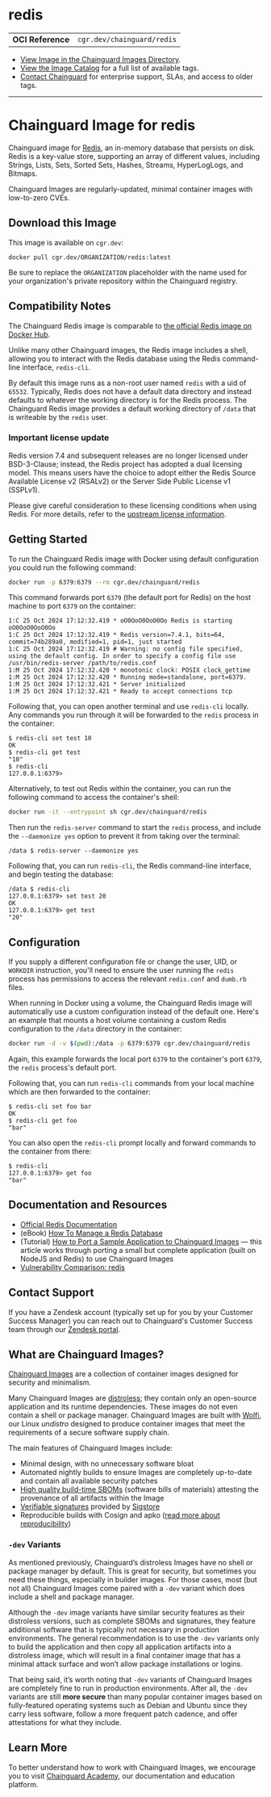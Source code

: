 <!--monopod:start-->
# redis
| | |
| - | - |
| **OCI Reference** | `cgr.dev/chainguard/redis` |


* [View Image in the Chainguard Images Directory](https://images.chainguard.dev/directory/image/redis/overview).
* [View the Image Catalog](https://console.chainguard.dev/images/catalog) for a full list of available tags.
* [Contact Chainguard](https://www.chainguard.dev/chainguard-images) for enterprise support, SLAs, and access to older tags.

---
<!--monopod:end-->

<!--overview:start-->
# Chainguard Image for redis

Chainguard image for [Redis](https://github.com/redis/redis), an in-memory database that persists on disk. Redis is a key-value store, supporting an array of different values, including Strings, Lists, Sets, Sorted Sets, Hashes, Streams, HyperLogLogs, and Bitmaps.

Chainguard Images are regularly-updated, minimal container images with low-to-zero CVEs.
<!--overview:end-->

<!--getting:start-->
## Download this Image
This image is available on `cgr.dev`:

```
docker pull cgr.dev/ORGANIZATION/redis:latest
```

Be sure to replace the `ORGANIZATION` placeholder with the name used for your organization's private repository within the Chainguard registry.
<!--getting:end-->

<!--body:start-->
## Compatibility Notes

The Chainguard Redis image is comparable to [the official Redis image on Docker Hub](https://hub.docker.com/_/redis). 

Unlike many other Chainguard images, the Redis image includes a shell, allowing you to interact with the Redis database using the Redis command-line interface, `redis-cli`. 

By default this image runs as a non-root user named `redis` with a uid of `65532`. Typically, Redis does not have a default data directory and instead defaults to whatever the working directory is for the Redis process. The Chainguard Redis image provides a default working directory of `/data` that is writeable by the `redis` user.

### Important license update

Redis version 7.4 and subsequent releases are no longer licensed under BSD-3-Clause; instead, the Redis project has adopted a dual licensing model. This means users have the choice to adopt either the Redis Source Available License v2 (RSALv2) or the Server Side Public License v1 (SSPLv1).

Please give careful consideration to these licensing conditions when using Redis. For more details, refer to the [upstream license information](https://github.com/redis/redis/blob/unstable/LICENSE.txt).

## Getting Started

To run the Chainguard Redis image with Docker using default configuration you could run the following command:

```sh
docker run -p 6379:6379 --rm cgr.dev/chainguard/redis
```

This command forwards port `6379` (the default port for Redis) on the host machine to port `6379` on the container:

```
1:C 25 Oct 2024 17:12:32.419 * oO0OoO0OoO0Oo Redis is starting oO0OoO0OoO0Oo
1:C 25 Oct 2024 17:12:32.419 * Redis version=7.4.1, bits=64, commit=74b289a0, modified=1, pid=1, just started
1:C 25 Oct 2024 17:12:32.419 # Warning: no config file specified, using the default config. In order to specify a config file use /usr/bin/redis-server /path/to/redis.conf
1:M 25 Oct 2024 17:12:32.420 * monotonic clock: POSIX clock_gettime
1:M 25 Oct 2024 17:12:32.420 * Running mode=standalone, port=6379.
1:M 25 Oct 2024 17:12:32.421 * Server initialized
1:M 25 Oct 2024 17:12:32.421 * Ready to accept connections tcp
```

Following that, you can open another terminal and use `redis-cli` locally. Any commands you run through it will be forwarded to the `redis` process in the container:

```
$ redis-cli set test 10
OK
$ redis-cli get test
"10"
$ redis-cli
127.0.0.1:6379>
```

Alternatively, to test out Redis within the container, you can run the following command to access the container's shell:

```sh
docker run -it --entrypoint sh cgr.dev/chainguard/redis
```

Then run the `redis-server` command to start the `redis` process, and include the `--daemonize yes` option to prevent it from taking over the terminal:

```
/data $ redis-server --daemonize yes
```

Following that, you can run `redis-cli`, the Redis command-line interface, and begin testing the database:

```
/data $ redis-cli
127.0.0.1:6379> set test 20
OK
127.0.0.1:6379> get test
"20"
```

## Configuration

If you supply a different configuration file or change the user, UID, or `WORKDIR` instruction, you'll need to ensure the user running the `redis` process has permissions to access the relevant `redis.conf` and `dumb.rb` files.

When running in Docker using a volume, the Chainguard Redis image will automatically use a custom configuration instead of the default one. Here's an example that mounts a host volume containing a custom Redis configuration to the `/data` directory in the container:

```sh
docker run -d -v $(pwd):/data -p 6379:6379 cgr.dev/chainguard/redis
```

Again, this example forwards the local port `6379` to the container's port `6379`, the `redis` process's default port. 

Following that, you can run `redis-cli` commands from your local machine which are then forwarded to the container:

```
$ redis-cli set foo bar
OK
$ redis-cli get foo
"bar"
```

You can also open the `redis-cli` prompt locally and forward commands to the container from there:

```
$ redis-cli
127.0.0.1:6379> get foo
"bar"
```

## Documentation and Resources

* [Official Redis Documentation](https://redis.io/docs/latest/)
* (eBook) [How To Manage a Redis Database](https://www.digitalocean.com/community/books/how-to-manage-a-redis-database-ebook)
* (Tutorial) [How to Port a Sample Application to Chainguard Images](https://edu.chainguard.dev/chainguard/migration/porting-apps-to-chainguard/) — this article works through porting a small but complete application (built on NodeJS and Redis) to use Chainguard Images
* [Vulnerability Comparison: redis](https://edu.chainguard.dev/chainguard/chainguard-images/vuln-comparison/redis/) 
<!--body:end-->

## Contact Support

If you have a Zendesk account (typically set up for you by your Customer Success Manager) you can reach out to Chainguard's Customer Success team through our [Zendesk portal](https://support.chainguard.dev/hc/en-us).

## What are Chainguard Images?

[Chainguard Images](https://www.chainguard.dev/chainguard-images?utm_source=readmes) are a collection of container images designed for security and minimalism.

Many Chainguard Images are [distroless](https://edu.chainguard.dev/chainguard/chainguard-images/getting-started-distroless/); they contain only an open-source application and its runtime dependencies. These images do not even contain a shell or package manager. Chainguard Images are built with [Wolfi](https://edu.chainguard.dev/open-source/wolfi/overview), our Linux _undistro_ designed to produce container images that meet the requirements of a secure software supply chain.

The main features of Chainguard Images include:

* Minimal design, with no unnecessary software bloat
* Automated nightly builds to ensure Images are completely up-to-date and contain all available security patches
* [High quality build-time SBOMs](https://edu.chainguard.dev/chainguard/chainguard-images/working-with-images/retrieve-image-sboms/) (software bills of materials) attesting the provenance of all artifacts within the Image
* [Verifiable signatures](https://edu.chainguard.dev/chainguard/chainguard-images/working-with-images/retrieve-image-sboms/) provided by [Sigstore](https://edu.chainguard.dev/open-source/sigstore/cosign/an-introduction-to-cosign/)
* Reproducible builds with Cosign and apko ([read more about reproducibility](https://www.chainguard.dev/unchained/reproducing-chainguards-reproducible-image-builds))

### `-dev` Variants

As mentioned previously, Chainguard’s distroless Images have no shell or package manager by default. This is great for security, but sometimes you need these things, especially in builder images. For those cases, most (but not all) Chainguard Images come paired with a `-dev` variant which does include a shell and package manager.

Although the `-dev` image variants have similar security features as their distroless versions, such as complete SBOMs and signatures, they feature additional software that is typically not necessary in production environments. The general recommendation is to use the `-dev` variants only to build the application and then copy all application artifacts into a distroless image, which will result in a final container image that has a minimal attack surface and won’t allow package installations or logins.

That being said, it’s worth noting that `-dev` variants of Chainguard Images are completely fine to run in production environments. After all, the `-dev` variants are still **more secure** than many popular container images based on fully-featured operating systems such as Debian and Ubuntu since they carry less software, follow a more frequent patch cadence, and offer attestations for what they include.

## Learn More

To better understand how to work with Chainguard Images, we encourage you to visit [Chainguard Academy](https://edu.chainguard.dev/), our documentation and education platform.
